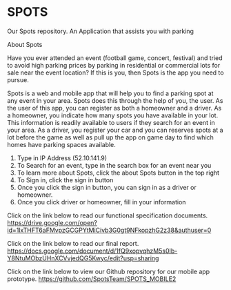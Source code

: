 # SPOTS
Our Spots repository.  An Application that assists you with parking

About Spots

Have you ever attended an event (football game, concert, festival) and tried to avoid high parking prices by parking in residential or commercial lots for sale near the event location?  If this is you, then Spots is the app you need to pursue.  

Spots is a web and mobile app that will help you to find a parking spot at any event in your area.  Spots does this through the help of you, the user.  As the user of this app, you can register as both a homeowner and a driver.  As a homeowner, you indicate how many spots you have available in your lot.  This information is readily available to users if they search for an event in your area.  As a driver, you register your car and you can reserves spots at a lot before the game as well as pull up the app on game day to find which homes have parking spaces available.

1. Type in IP Address (52.10.141.9)
2. To Search for an event, type in the search box for an event near you
3. To learn more about Spots, click the about Spots button in the top right
4. To Sign in, click the sign in button
5. Once you click the sign in button, you can sign in as a driver or homeowner.
6. Once you click driver or homeowner, fill in your information

Click on the link below to read our functional specification documents.
https://drive.google.com/open?id=1lxTHFT6aFMvpzGCGPYtMiCivb3G0gt9NFkopzhG2z38&authuser=0

Click on the link below to read our final report.
https://docs.google.com/document/d/1fQ9xopvqhzM5s0Ib-Y8NtuMObzUHnXCVvjedQG5Kwyc/edit?usp=sharing

Click on the link below to view our Github repository for our mobile app prototype.
https://github.com/SpotsTeam/SPOTS_MOBILE2
